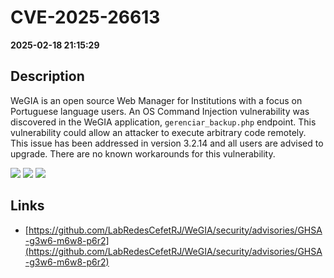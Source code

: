 # CVE-2025-26613

**2025-02-18 21:15:29**

## Description
WeGIA is an open source Web Manager for Institutions with a focus on Portuguese language users. An OS Command Injection vulnerability was discovered in the WeGIA application, `gerenciar_backup.php` endpoint. This vulnerability could allow an attacker to execute arbitrary code remotely. This issue has been addressed in version 3.2.14 and all users are advised to upgrade. There are no known workarounds for this vulnerability.

![](https://img.shields.io/static/v1?label=Score&message=10.0&color=red)
![](https://img.shields.io/static/v1?label=Severity&message=CRITICAL&color=red)
![](https://img.shields.io/static/v1?label=CWE&message=RCE&color=green)

## Links
- [https://github.com/LabRedesCefetRJ/WeGIA/security/advisories/GHSA-g3w6-m6w8-p6r2](https://github.com/LabRedesCefetRJ/WeGIA/security/advisories/GHSA-g3w6-m6w8-p6r2)

